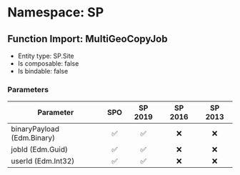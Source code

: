# Namespace: SP

## Function Import: MultiGeoCopyJob

- Entity type: SP.Site
- Is composable: false
- Is bindable: false

### Parameters

Parameter | SPO | SP 2019 | SP 2016 | SP 2013
----------|:---:|:-------:|:-------:|:-------:
binaryPayload (Edm.Binary) | ✅ | ✅ | ❌ | ❌
jobId (Edm.Guid) | ✅ | ✅ | ❌ | ❌
userId (Edm.Int32) | ✅ | ✅ | ❌ | ❌